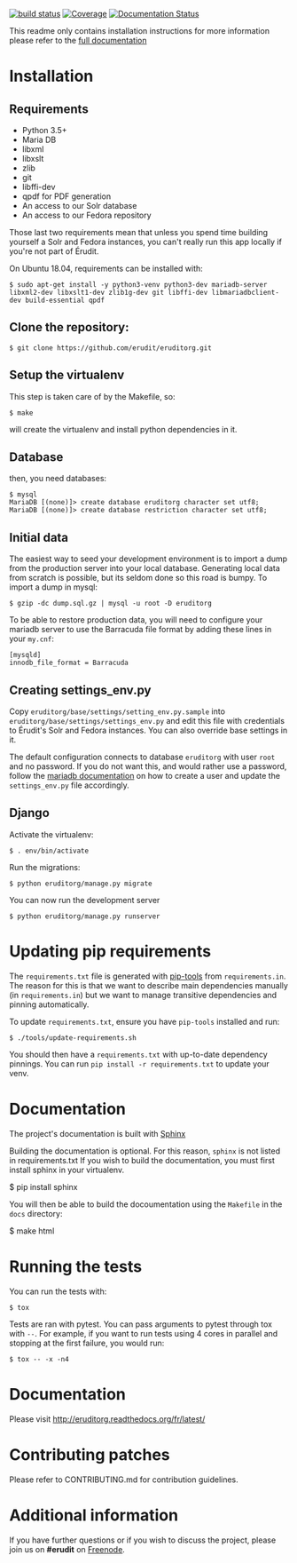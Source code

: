 [![build status](https://gitlab.erudit.org/erudit/portail/eruditorg/badges/master/build.svg)](https://gitlab.erudit.org/erudit/portail/eruditorg/commits/master)
[![Coverage](https://codecov.io/github/erudit/eruditorg/coverage.svg?branch=master)](https://codecov.io/github/erudit/eruditorg?branch=master)
[![Documentation Status](https://readthedocs.org/projects/eruditorg/badge/?version=latest)](http://eruditorg.readthedocs.org/fr/latest/?badge=latest)

This readme only contains installation instructions for more information please refer to the [full documentation](https://eruditorg.readthedocs.org)

# Installation

## Requirements

* Python 3.5+
* Maria DB
* libxml
* libxslt
* zlib
* git
* libffi-dev
* qpdf for PDF generation
* An access to our Solr database
* An access to our Fedora repository

Those last two requirements mean that unless you spend time building yourself a Solr and Fedora
instances, you can't really run this app locally if you're not part of Érudit.

On Ubuntu 18.04, requirements can be installed with:

    $ sudo apt-get install -y python3-venv python3-dev mariadb-server libxml2-dev libxslt1-dev zlib1g-dev git libffi-dev libmariadbclient-dev build-essential qpdf

## Clone the repository:

  ```
  $ git clone https://github.com/erudit/eruditorg.git
  ```

## Setup the virtualenv

This step is taken care of by the Makefile, so:

    $ make

will create the virtualenv and install python dependencies in it.

## Database

then, you need databases:

    $ mysql
    MariaDB [(none)]> create database eruditorg character set utf8;
    MariaDB [(none)]> create database restriction character set utf8;

## Initial data

The easiest way to seed your development environment is to import a dump from the production server
into your local database. Generating local data from scratch is possible, but its seldom done so
this road is bumpy. To import a dump in mysql:

    $ gzip -dc dump.sql.gz | mysql -u root -D eruditorg
    
To be able to restore production data, you will need to configure your mariadb 
server to use the Barracuda file format by adding these lines in your `my.cnf`:

    [mysqld]
    innodb_file_format = Barracuda 

## Creating settings_env.py

Copy `eruditorg/base/settings/setting_env.py.sample` into `eruditorg/base/settings/settings_env.py`
and edit this file with credentials to Érudit's Solr and Fedora instances. You can also override
base settings in it.

The default configuration connects to database `eruditorg` with user `root` and no password.
If you do not want this, and would rather use a password, follow the
[mariadb documentation](https://mariadb.com/kb/en/mariadb/set-password/) on how to create a user
and update the `settings_env.py` file accordingly.

## Django

Activate the virtualenv:

    $ . env/bin/activate

Run the migrations:

    $ python eruditorg/manage.py migrate

You can now run the development server

    $ python eruditorg/manage.py runserver

# Updating pip requirements

The `requirements.txt` file is generated with [pip-tools][pip-tools] from `requirements.in`. The
reason for this is that we want to describe main dependencies manually (in `requirements.in`) but
we want to manage transitive dependencies and pinning automatically.

To update `requirements.txt`, ensure you have `pip-tools` installed and run:

    $ ./tools/update-requirements.sh

You should then have a `requirements.txt` with up-to-date dependency pinnings. You can run `pip
install -r requirements.txt` to update your venv.

# Documentation

The project's documentation is built with [Sphinx](http://www.sphinx-doc.org/)

Building the documentation is optional. For this reason, `sphinx` is not listed in requirements.txt
If you wish to build the documentation, you must first install sphinx in your virtualenv.

  $ pip install sphinx

You will then be able to build the docoumentation using the `Makefile` in the `docs` directory:

  $ make html

# Running the tests

You can run the tests with:

    $ tox

Tests are ran with pytest. You can pass arguments to pytest through tox with `--`. For example, if
you want to run tests using 4 cores in parallel and stopping at the first failure, you would run:

    $ tox -- -x -n4

# Documentation

Please visit http://eruditorg.readthedocs.org/fr/latest/

# Contributing patches

Please refer to CONTRIBUTING.md for contribution guidelines.

# Additional information

If you have further questions or if you wish to discuss the project, please join us on **#erudit** on [Freenode](http://www.freenode.org/).

[pip-tools]: https://github.com/jazzband/pip-tools

